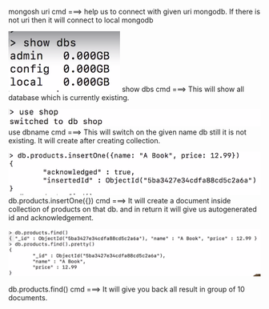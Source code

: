 mongosh uri cmd ===> help us to connect with given uri mongodb. If there is not uri then it will connect to
local mongodb

![](./screenshots/06_time_to_get_started/2022-06-25-18-31-25.png)
show dbs cmd ===> This will show all database which is currently existing.

![](./screenshots/06_time_to_get_started/2022-06-25-18-32-29.png)
use dbname cmd ===> This will switch on the given name db still it is not existing. It will create after creating collection.

![](./screenshots/06_time_to_get_started/2022-06-25-18-37-55.png)
db.products.insertOne({}) cmd ===> It will create a document inside collection of products on that db.
and in return it will give us autogenerated id and acknowledgement.

![](./screenshots/06_time_to_get_started/2022-06-25-18-43-35.png)

db.products.find() cmd  ===> It will give you back all result in group of 10 documents.

